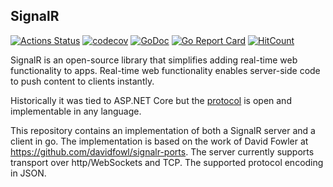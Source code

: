 ## SignalR

[![Actions Status](https://github.com/philippseith/signalr/workflows/Build%20and%20Test/badge.svg)](https://github.com/philippseith/signalr/actions)
[![codecov](https://codecov.io/gh/philippseith/signalr/branch/master/graph/badge.svg)](https://codecov.io/gh/philippseith/signalr)
[![GoDoc](https://godoc.org/github.com/philippseith/signalr?status.svg)](https://godoc.org/github.com/philippseith/signalr)
[![Go Report Card](https://goreportcard.com/badge/github.com/philippseith/signalr)](https://goreportcard.com/report/github.com/philippseith/signalr)
[![HitCount](http://hits.dwyl.com/philippseith/https://githubcom/philippseith/signalr.svg)](http://hits.dwyl.com/philippseith/https://githubcom/philippseith/signalr)

SignalR is an open-source library that simplifies adding real-time web functionality to apps. 
Real-time web functionality enables server-side code to push content to clients instantly.

Historically it was tied to ASP.NET Core but the 
[protocol](https://github.com/aspnet/AspNetCore/tree/master/src/SignalR/docs/specs) is open and implementable in any language.

This repository contains an implementation of both a SignalR server and a client in go. The implementation is based on the work of 
David Fowler at https://github.com/davidfowl/signalr-ports.
The server currently supports transport over http/WebSockets and TCP. The supported protocol encoding in JSON.
